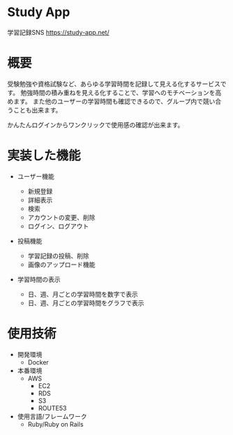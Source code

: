 # Study App
学習記録SNS
https://study-app.net/

# 概要
受験勉強や資格試験など、あらゆる学習時間を記録して見える化するサービスです。
勉強時間の積み重ねを見える化することで、学習へのモチベーションを高めます。
また他のユーザーの学習時間も確認できるので、グループ内で競い合うことも出来ます。

かんたんログインからワンクリックで使用感の確認が出来ます。

# 実装した機能
* ユーザー機能
  * 新規登録
  * 詳細表示
  * 検索
  * アカウントの変更、削除
  * ログイン、ログアウト

* 投稿機能
  * 学習記録の投稿、削除
  * 画像のアップロード機能

* 学習時間の表示
  * 日、週、月ごとの学習時間を数字で表示
  * 日、週、月ごとの学習時間をグラフで表示

# 使用技術
* 開発環境
  * Docker
* 本番環境
  * AWS
    * EC2
    * RDS
    * S3
    * ROUTE53
* 使用言語/フレームワーク
  * Ruby/Ruby on Rails
